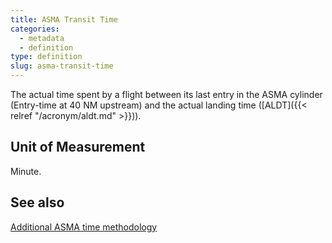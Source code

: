 ```yaml
---
title: ASMA Transit Time
categories:
  - metadata
  - definition
type: definition
slug: asma-transit-time
---
```

The actual time spent by a flight between its last entry in the ASMA cylinder (Entry-time at 40 NM upstream) and the actual landing time ([ALDT]({{< relref "/acronym/aldt.md" >}})).

## Unit of Measurement
Minute.

## See also

[Additional ASMA time methodology](/reference/methodology/unimpeded-asma-time/)

